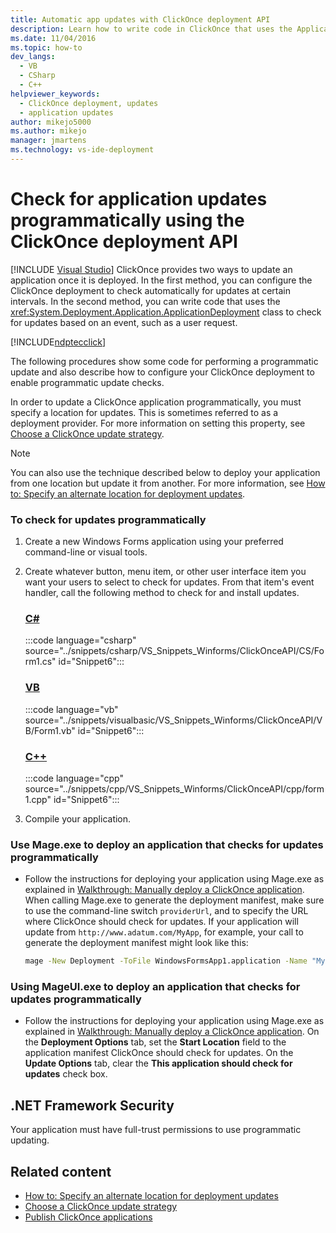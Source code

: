 ```yaml
---
title: Automatic app updates with ClickOnce deployment API
description: Learn how to write code in ClickOnce that uses the ApplicationDeployment class to check for updates based on an event, such as a user request.
ms.date: 11/04/2016
ms.topic: how-to
dev_langs: 
  - VB
  - CSharp
  - C++
helpviewer_keywords: 
  - ClickOnce deployment, updates
  - application updates
author: mikejo5000
ms.author: mikejo
manager: jmartens
ms.technology: vs-ide-deployment
---
```

# Check for application updates programmatically using the ClickOnce deployment API

 [!INCLUDE [Visual Studio](~/includes/applies-to-version/vs-windows-only.md)]
ClickOnce provides two ways to update an application once it is deployed. In the first method, you can configure the ClickOnce deployment to check automatically for updates at certain intervals. In the second method, you can write code that uses the <xref:System.Deployment.Application.ApplicationDeployment> class to check for updates based on an event, such as a user request.

  [!INCLUDE[ndptecclick](../deployment/includes/dotnet-support-application-deployment-api.md)]

 The following procedures show some code for performing a programmatic update and also describe how to configure your ClickOnce deployment to enable programmatic update checks.

 In order to update a ClickOnce application programmatically, you must specify a location for updates. This is sometimes referred to as a deployment provider. For more information on setting this property, see [Choose a ClickOnce update strategy](../deployment/choosing-a-clickonce-update-strategy.md).

> [!NOTE]
> You can also use the technique described below to deploy your application from one location but update it from another. For more information, see [How to: Specify an alternate location for deployment updates](../deployment/how-to-specify-an-alternate-location-for-deployment-updates.md).

### To check for updates programmatically

1. Create a new Windows Forms application using your preferred command-line or visual tools.

2. Create whatever button, menu item, or other user interface item you want your users to select to check for updates. From that item's event handler, call the following method to check for and install updates.

    ### [C#](#tab/csharp)
    :::code language="csharp" source="../snippets/csharp/VS_Snippets_Winforms/ClickOnceAPI/CS/Form1.cs" id="Snippet6":::

    ### [VB](#tab/vb)
    :::code language="vb" source="../snippets/visualbasic/VS_Snippets_Winforms/ClickOnceAPI/VB/Form1.vb" id="Snippet6":::

    ### [C++](#tab/cpp)
    :::code language="cpp" source="../snippets/cpp/VS_Snippets_Winforms/ClickOnceAPI/cpp/form1.cpp" id="Snippet6":::

3. Compile your application.

### Use Mage.exe to deploy an application that checks for updates programmatically

- Follow the instructions for deploying your application using Mage.exe as explained in [Walkthrough: Manually deploy a ClickOnce application](../deployment/walkthrough-manually-deploying-a-clickonce-application.md). When calling Mage.exe to generate the deployment manifest, make sure to use the command-line switch `providerUrl`, and to specify the URL where ClickOnce should check for updates. If your application will update from `http://www.adatum.com/MyApp`, for example, your call to generate the deployment manifest might look like this:

    ```cmd
    mage -New Deployment -ToFile WindowsFormsApp1.application -Name "My App 1.0" -Version 1.0.0.0 -AppManifest 1.0.0.0\MyApp.manifest -providerUrl http://www.adatum.com/MyApp/MyApp.application
    ```

### Using MageUI.exe to deploy an application that checks for updates programmatically

- Follow the instructions for deploying your application using Mage.exe as explained in [Walkthrough: Manually deploy a ClickOnce application](../deployment/walkthrough-manually-deploying-a-clickonce-application.md). On the **Deployment Options** tab, set the **Start Location** field to the application manifest ClickOnce should check for updates. On the **Update Options** tab, clear the **This application should check for updates** check box.

## .NET Framework Security
 Your application must have full-trust permissions to use programmatic updating.

## Related content
- [How to: Specify an alternate location for deployment updates](../deployment/how-to-specify-an-alternate-location-for-deployment-updates.md)
- [Choose a ClickOnce update strategy](../deployment/choosing-a-clickonce-update-strategy.md)
- [Publish ClickOnce applications](../deployment/publishing-clickonce-applications.md)